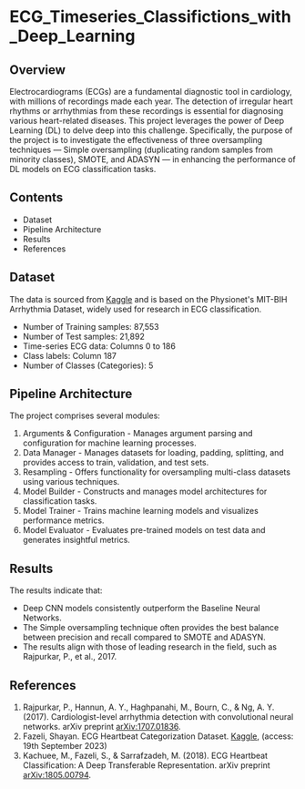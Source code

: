 # ECG_Timeseries_Classifictions_with_Deep_Learning

## Overview

Electrocardiograms (ECGs) are a fundamental diagnostic tool in cardiology, with millions of recordings made each year. The detection of irregular heart rhythms or arrhythmias from these recordings is essential for diagnosing various heart-related diseases. This project leverages the power of Deep Learning (DL) to delve deep into this challenge. Specifically, the purpose of the project is to investigate the effectiveness of three oversampling techniques — Simple oversampling (duplicating random samples from minority classes), SMOTE, and ADASYN — in enhancing the performance of DL models on ECG classification tasks.

## Contents

- Dataset
- Pipeline Architecture
- Results
- References

## Dataset

The data is sourced from [Kaggle](https://www.kaggle.com/datasets/shayanfazeli/heartbeat?datasetId=29414&language=Python) and is based on the Physionet's MIT-BIH Arrhythmia Dataset, widely used for research in ECG classification.

- Number of Training samples: 87,553
- Number of Test samples: 21,892
- Time-series ECG data: Columns 0 to 186
- Class labels: Column 187
- Number of Classes (Categories): 5

## Pipeline Architecture

The project comprises several modules:
1. Arguments & Configuration - Manages argument parsing and configuration for machine learning processes.
2. Data Manager - Manages datasets for loading, padding, splitting, and provides access to train, validation, and test sets.
3. Resampling - Offers functionality for oversampling multi-class datasets using various techniques.
4. Model Builder - Constructs and manages model architectures for classification tasks.
5. Model Trainer - Trains machine learning models and visualizes performance metrics.
6. Model Evaluator - Evaluates pre-trained models on test data and generates insightful metrics.

## Results

The results indicate that:
- Deep CNN models consistently outperform the Baseline Neural Networks.
- The Simple oversampling technique often provides the best balance between precision and recall compared to SMOTE and ADASYN.
- The results align with those of leading research in the field, such as Rajpurkar, P., et al., 2017.

## References

1. Rajpurkar, P., Hannun, A. Y., Haghpanahi, M., Bourn, C., & Ng, A. Y. (2017). Cardiologist-level arrhythmia detection with convolutional neural networks. arXiv preprint [arXiv:1707.01836](https://arxiv.org/pdf/1707.01836.pdf).
2. Fazeli, Shayan. ECG Heartbeat Categorization Dataset. [Kaggle](https://www.kaggle.com/datasets/shayanfazeli/heartbeat?datasetId=29414&language=Python), (access: 19th September 2023)
3. Kachuee, M., Fazeli, S., & Sarrafzadeh, M. (2018). ECG Heartbeat Classification: A Deep Transferable Representation. arXiv preprint [arXiv:1805.00794](https://arxiv.org/pdf/1805.00794.pdf).
